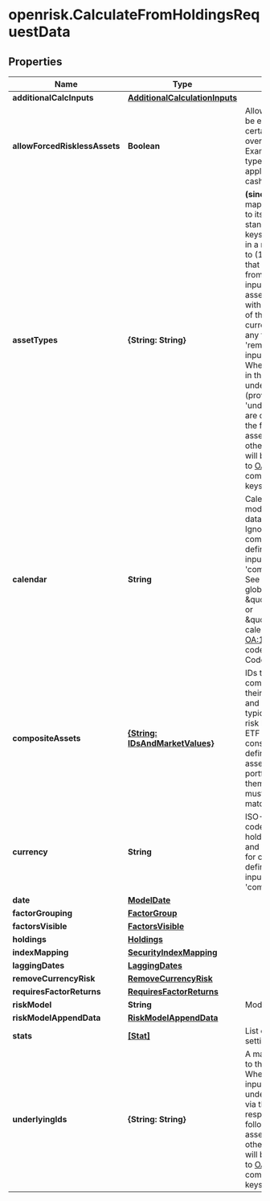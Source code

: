 # openrisk.CalculateFromHoldingsRequestData

## Properties

Name | Type | Description | Notes
------------ | ------------- | ------------- | -------------
**additionalCalcInputs** | [**AdditionalCalculationInputs**](AdditionalCalculationInputs.md) |  | [optional] 
**allowForcedRisklessAssets** | **Boolean** | Allow certain assets to be entirely riskless; certain models always override this to be true. Examples of asset types to which this applies includes offset cash. | [optional] [default to false]
**assetTypes** | **{String: String}** | **(since 1.4.0)** A mapping of security ID to its asset type as the standard asset type keys. When this input is in a request, it is used to (1) identify assets that use Underlying IDs from &#39;underlyingIds&#39; input, and (2) identify asset types compatible with automatic removal of their contribution of currency to risk unless any form of the &#39;removeCurrencyRisk&#39; input is also provided. When this input is used in the request, underlying IDs (provided via &#39;underlyingIds&#39; input) are only respected for the following standard asset type keys (all other underlying IDs will be discarded): refer to [OA:22019](https://my.apps.factset.com/oa/pages/22019) for compatible asset type keys and more details. | [optional] 
**calendar** | **String** | Calendar code for risk model and holdings data to fetch and use. Ignored only for composite asset definitions provided as inputs via &#39;compositeAssets&#39; field. See also [OA:2012](https://my.apps.factset.com/oa/pages/2012#calendar) for global codes, \&quot;FIVEDAY\&quot; or \&quot;SEVENDAY\&quot; calendars and see [OA:16610](https://my.apps.factset.com/oa/pages/16610#country) for country codes (cf. &#39;Calendar Code&#39; column). | [optional] 
**compositeAssets** | [**{String: IDsAndMarketValues}**](IDsAndMarketValues.md) | IDs to be defined as composite assets with their constituents&#39; IDs and market values. The typical use case is for risk look-through of ETF or Funds&#39; constituents. When defining composite assets and creating portfolios which hold them, the IDs provided must be an exact match. | [optional] 
**currency** | **String** | ISO-4217 currency code for risk model and holdings data to fetch and use. Ignored only for composite asset definitions provided as inputs via &#39;compositeAssets&#39; field. | [optional] 
**date** | [**ModelDate**](ModelDate.md) |  | 
**factorGrouping** | [**FactorGroup**](FactorGroup.md) |  | [optional] 
**factorsVisible** | [**FactorsVisible**](FactorsVisible.md) |  | [optional] 
**holdings** | [**Holdings**](Holdings.md) |  | 
**indexMapping** | [**SecurityIndexMapping**](SecurityIndexMapping.md) |  | [optional] 
**laggingDates** | [**LaggingDates**](LaggingDates.md) |  | [optional] 
**removeCurrencyRisk** | [**RemoveCurrencyRisk**](RemoveCurrencyRisk.md) |  | [optional] 
**requiresFactorReturns** | [**RequiresFactorReturns**](RequiresFactorReturns.md) |  | [optional] 
**riskModel** | **String** | Model code | 
**riskModelAppendData** | [**RiskModelAppendData**](RiskModelAppendData.md) |  | [optional] 
**stats** | [**[Stat]**](Stat.md) | List of risk stats and settings to calculate | 
**underlyingIds** | **{String: String}** | A map of security IDs to their underlying IDs. When &#39;assetTypes&#39; input is in a request, underlying IDs provided via this input are only respected for the following standard asset type keys (all other underlying IDs will be discarded): refer to [OA:22019](https://my.apps.factset.com/oa/pages/22019) for compatible asset type keys and more details. | [optional] 


